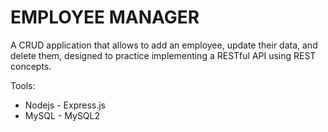 # EMPLOYEE MANAGER

A CRUD application that allows to add an employee, update their data, and delete them, designed to practice implementing a RESTful API using REST concepts.

Tools:

- Nodejs - Express.js
- MySQL - MySQL2
